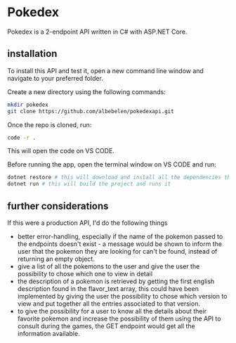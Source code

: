 # Pokedex 

Pokedex is a 2-endpoint API written in C# with ASP.NET Core. 

## installation

To install this API and test it, open a new command line window and navigate to your preferred folder.

Create a new directory using the following commands:

```bash
mkdir pokedex
git clone https://github.com/albebelen/pokedexapi.git
```

Once the repo is cloned, run:

```bash
code -r .
```

This will open the code on VS CODE.

Before running the app, open the terminal window on VS CODE and run:
```bash
dotnet restore # this will download and install all the dependencies the project uses
dotnet run # this will build the project and runs it
```

## further considerations

If this were a production API, I'd do the following things

- better error-handling, especially if the name of the pokemon passed to the endpoints doesn't exist - a message would be shown to inform the user that the pokemon they are looking for can't be found, instead of returning an empty object.
- give a list of all the pokemons to the user and give the user the possibility to chose which one to view in detail
- the description of a pokemon is retrieved by getting the first english description found in the flavor_text array, this could have been implemented by giving the user the possibility to chose which version to view and put together all the entries associated to that version. 
- to give the possibility for a user to know all the details about their favorite pokemon and increase the possibility of them using the API to consult during the games, the GET endpoint would get all the information available.

